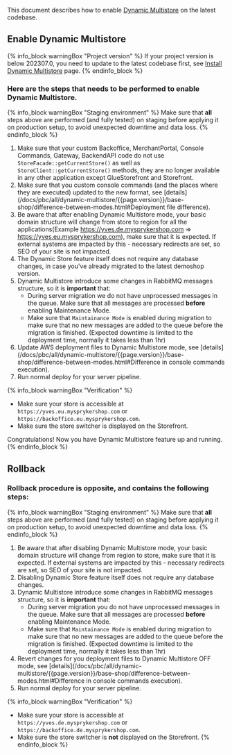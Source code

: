 This document describes how to enable [Dynamic Multistore](/docs/pbc/all/dynamic-multistore/{{page.version}}/base-shop/dynamic-multistore-feature-overview.html) on the latest codebase.

## Enable Dynamic Multistore

{% info_block warningBox "Project version" %}
If your project version is below 202307.0, you need to update to the latest codebase first, see [Install Dynamic Multistore](/docs/pbc/all/dynamic-multistore/202410.0/base-shop/install-dynamic-multistore.html) page.
{% endinfo_block %}

### Here are the steps that needs to be performed to enable Dynamic Multistore.

{% info_block warningBox "Staging environment" %}
     Make sure that **all** steps above are performed (and fully tested) on staging before applying it on production setup, to avoid unexpected downtime and data loss.
{% endinfo_block %}


1. Make sure that your custom Backoffice, MerchantPortal, Console Commands, Gateway, BackendAPI code do not use `StoreFacade::getCurrentStore()` as well as `StoreClient::getCurrentStore()` methods, they are no longer available in any other application except GlueStorefront and Storefront. 
2. Make sure that you custom console commands (and the places where they are executed) updated to the new format, see  [details](/docs/pbc/all/dynamic-multistore/{{page.version}}/base-shop/difference-between-modes.html#Deployment file difference).
3. Be aware that after enabling Dynamic Multistore mode, your basic domain structure will change from store to region for all the applications(Example https://yves.de.mysprykershop.com => https://yves.eu.mysprykershop.com), make sure that it is expected. If external systems are impacted by this - necessary redirects are set, so SEO of your site is not impacted.
4. The Dynamic Store feature itself does not require any database changes, in case you've already migrated to the latest demoshop version.
5. Dynamic Multistore introduce some changes in RabbitMQ messages structure, so it is **important** that: 
   - During server migration we do not have unprocessed messages in the queue. Make sure that all messages are processed **before** enabling Maintenance Mode.
   - Make sure that `Maintainance Mode` is enabled during migration to make sure that no new messages are added to the queue before the migration is finished.
   (Expected downtime is limited to the deployment time, normally it takes less than 1hr)
5. Update AWS deployment files to Dynamic Multistore mode, see  [details](/docs/pbc/all/dynamic-multistore/{{page.version}}/base-shop/difference-between-modes.html#Difference in console commands execution).
6. Run normal deploy for your server pipeline.


{% info_block warningBox "Verification" %}
- Make sure your store is accessible at `https://yves.eu.mysprykershop.com` or `https://backoffice.eu.mysprykershop.com`.
- Make sure the store switcher is displayed on the Storefront.


Congratulations! Now you have Dynamic Multistore feature up and running.
{% endinfo_block %}

## Rollback 

### Rollback procedure is opposite, and contains the following steps:

{% info_block warningBox "Staging environment" %}
Make sure that **all** steps above are performed (and fully tested) on staging before applying it on production setup, to avoid unexpected downtime and data loss.
{% endinfo_block %}

1. Be aware that after disabling Dynamic Multistore mode, your basic domain structure will change from region to store, make sure that it is expected. If external systems are impacted by this - necessary redirects are set, so SEO of your site is not impacted.
2. Disabling Dynamic Store feature itself does not require any database changes.
3. Dynamic Multistore introduce some changes in RabbitMQ messages structure, so it is **important** that:
    - During server migration you do not have unprocessed messages in the queue. Make sure that all messages are processed **before** enabling Maintenance Mode.
    - Make sure that `Maintainance Mode` is enabled during migration to make sure that no new messages are added to the queue before the migration is finished.
      (Expected downtime is limited to the deployment time, normally it takes less than 1hr)
4. Revert changes for you deployment files to Dynamic Multistore OFF mode, see  [details](/docs/pbc/all/dynamic-multistore/{{page.version}}/base-shop/difference-between-modes.html#Difference in console commands execution).
6. Run normal deploy for your server pipeline.

{% info_block warningBox "Verification" %}
- Make sure your store is accessible at `https://yves.de.mysprykershop.com` or `https://backoffice.de.mysprykershop.com`.
- Make sure the store switcher is **not** displayed on the Storefront.
{% endinfo_block %}